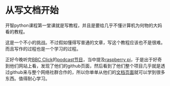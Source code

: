 # 从写文档开始

开智python课程第一堂课就是写教程，并且是要给几乎不懂计算机为何物的大妈看的教程。

这是一个不小的挑战。不过假如懂得写普通的文章，写这个教程应该也不是很难。而且写作的过程也是一个学习的过程。

正好今晚听完[BBC Click](http://www.bbc.co.uk/podcasts/series/digitalp)的[podcast节目](http://downloads.bbc.co.uk/podcasts/worldservice/digitalp/digitalp_20150317-2030a.mp3)，当中提及[raspberry pi](http://www.raspberrypi.org/)，于是出于好奇到他们网站上看，发现了他们的github页面，然后看到了他们整个项目几乎就是透过github来与整个网络社群合作的，所以你单单从他们的[文档页面](https://github.com/raspberrypi/documentation)就可以学到很多东西。值得耐心学习。
